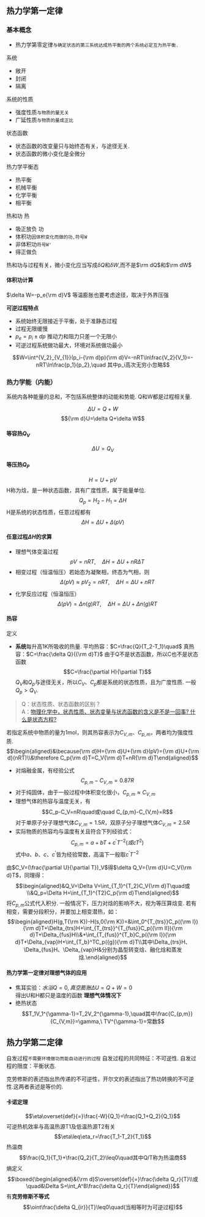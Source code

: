 ## 热力学第一定律

### 基本概念
- 热力学第零定律`与确定状态的第三系统达成热平衡的两个系统必定互为热平衡.`

系统
- 敞开
- 封闭
- 隔离

系统的性质
- 强度性质`与物质的量无关`
- 广延性质`与物质的量成正比`

状态函数
- 状态函数的改变量只与始终态有关，与途径无关.
- 状态函数的微小变化是全微分

热力学平衡态
- 热平衡
- 机械平衡
- 化学平衡
- 相平衡

热和功
热
- 吸正放负
功
- 体积功`因体积变化而做的功,符号W`
- 非体积功`符号W'`
- 得正做负

热和功与过程有关，微小变化应当写成$\delta Q$和$\delta W$,而不是$\rm dQ$和$\rm dW$

#### 体积功计算
$\delta W=-p_e{\rm d}V$
等温膨胀也要考虑途径，取决于外界压强

**可逆过程特点**
- 系统始终无限接近于平衡，处于准静态过程
- 过程无限缓慢
- $p_e=p_i\pm dp$ 推动力和阻力只差一个无限小
- 可逆过程系统做功最大，环境对系统做功最小

$$W=\int^{V_2}_{V_{1}}(p_i-{\rm d}p){\rm d}V=-nRT\ln\frac{V_2}{V_1}=-nRT\ln\frac{p_1}{p_2},\quad 其中p_i高次无穷小忽略$$

### 热力学能（内能）
系统内各种能量的总和，不包括系统整体的动能和势能.
Q和W都是过程相关量.

$$\Delta U=Q+W$$$${\rm d}U=\delta Q+\delta W$$
#### 等容热$Q_V$
$$\Delta U=Q_V$$
#### 等压热$Q_P$
$$H=U+pV$$
H称为焓，是一种状态函数，具有广度性质，属于能量单位.
$$Q_p=H_2-H_1=\Delta H$$
H是系统的状态性质，任意过程都有$$\Delta H=\Delta U+\Delta(pV)$$
#### 任意过程$\Delta H$的求算
- 理想气体变温过程$$pV=nRT,\quad\Delta H=\Delta U+nR\Delta T$$
- 相变过程（恒温恒压）若始态为凝聚相，终态为气相，则$$\Delta(pV)\approx pV_2=nRT,\quad\Delta H=\Delta U+nRT$$
- 化学反应过程（恒温恒压）$$\Delta(pV)=\Delta n(g)RT,\quad\Delta H=\Delta U+\Delta n(g)RT$$

#### 热容
定义
- **系统**每升高1K所吸收的热量.
平均热容：$C=\frac{Q}{T_2-T_1}\quad$ 真热容：$C=\frac{\delta Q}{{\rm d}T}$
由于Q不是状态函数，所以C也不是状态函数
$$C=\frac{\partial H}{\partial T}$$
$Q_V$和$Q_p$与途径无关，所以$C_V$、$C_p$都是系统的状态性质，且为广度性质.
一般$Q_p>Q_V$.

>Q：状态性质、状态函数的区别？<br>A：<a href="https://www.bilibili.com/read/cv29131177">物理化学中，状态性质、状态变量与状态函数的含义是不是一回事? 什么是状态方程?</a>

若指定系统中物质的量为1mol，则其热容表示为$C_{V,m}、C_{p,m}$，两者均为强度性质.
$$\begin{aligned}&\because{\rm d}H={\rm d}U+{\rm d}(pV)={\rm d}U+{\rm d}(nRT)\\&\therefore C_p{\rm d}T=C_V{\rm d}T+nR{\rm d}T\end{aligned}$$

- 对熔融金属，有经验公式$$C_{p,m}-C_{V,m}=0.87R$$
- 对于纯固体，由于一般过程中体积变化很小，$C_{p,m}\approx C_{V,m}$
- 理想气体的热容与温度无关，有$$C_p-C_V=nR\quad或\quad C_{p,m}-C_{V,m}=R$$对于单原子分子理想气体$C_{V,m}=1.5R$，双原子分子理想气体$C_{V,m}=2.5R$
- 实际物质的热容均与温度有关且符合下列经验式：$$C_{p,m}=a+bT+c^\prime T^{-2}(或cT^2)$$式中$a、b、c、c^\prime$皆为经验常数，高温下一般取$c^\prime T^{-2}$

由$C_V=(\frac{\partial U}{\partial T})_V$得$\delta Q_V={\rm d}U=C_V{\rm d}T$，同理得：$$\begin{aligned}&Q_V=\Delta V=\int_{T_1}^{T_2}C_V{\rm d}T\quad或\\&Q_p=\Delta H=\int_{T_1}^{T2}C_p{\rm d}T\end{aligned}$$
将$C_{p,m}$公式代入积分.
一般情况下，压力对焓的影响不大，视为等压算焓变.
若有相变，需要分段积分，并要加上相变潜热，如：$$\begin{aligned}H(g,T{\rm K})-H(s,0{\rm K})=&\int_0^{T_{trs}}C_p({\rm I}){\rm d}T+\Delta_{trs}H+\int_{T_{trs}}^{T_{fus}}C_p({\rm II}){\rm d}T+\Delta_{fus}H\\&+\int_{T_{fus}}^{T_b}C_p({\rm I}){\rm d}T+\Delta_{vap}H+\int_{T_b}^TC_p({g}){\rm d}T\\其中\Delta_{trs}H、\Delta_{fus}H、\Delta_{vap}H&分别为晶型转变焓、融化焓和蒸发焓.\end{aligned}$$
#### 热力学第一定律对理想气体的应用
- 焦耳实验：$水浴Q=0,真空膨胀\Delta U=Q+W=0$<br>得出U和H都只是温度的函数 __理想气体情况下__
- 绝热状态$$T_1V_1^{\gamma-1}=T_2V_2^{\gamma-1},\quad其中\frac{C_{p,m}}{C_{V,m}}=\gamma,\ TV^{\gamma-1}=常数$$
## 热力学第二定律
自发过程`不需要环境做功而能自动进行的过程`
自发过程的共同特征：不可逆性.
自发过程的限度：平衡状态.

克劳修斯的表述指出热传递的不可逆性，开尔文的表述指出了热功转换的不可逆性.这两者表述是等价的.
#### 卡诺定理
$$\eta\overset{def}{=}\frac{-W}{Q_1}=\frac{Q_1+Q_2}{Q_1}$$
可逆热机效率与高温热源T1及低温热源T2有关$$\eta\leq\eta_r=\frac{T_1-T_2}{T_1}$$
热温商$$\frac{Q_1}{T_1}+\frac{Q_2}{T_2}\leq0\quad其中Q/T称为热温商$$
熵定义$$\boxed{\begin{aligned}&{\rm d}S\overset{def}{=}\frac{\delta Q_r}{T}\\或\quad&\Delta S=\int_A^B\frac{\delta Q_r}{T}\end{aligned}}$$有**克劳修斯不等式**$$\oint\frac{\delta Q_{ir}}{T}\leq0\quad(当相等时为可逆过程)$$
